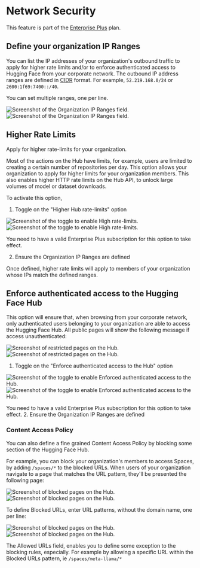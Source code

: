 # Network Security

<Tip warning={true}>
This feature is part of the <a href="https://huggingface.co/enterprise">Enterprise Plus</a> plan.
</Tip>

## Define your organization IP Ranges

You can list the IP addresses of your organization's outbound traffic to apply for higher rate limits and/or to enforce authenticated access to Hugging Face from your corporate network.
The outbound IP address ranges are defined in <a href="https://en.wikipedia.org/wiki/Classless_Inter-Domain_Routing" target="_blank">CIDR</a> format. For example, `52.219.168.0/24` or `2600:1f69:7400::/40`.

You can set multiple ranges, one per line. 

<div class="flex justify-center">
<img class="block dark:hidden" src="https://huggingface.co/datasets/huggingface/documentation-images/resolve/main/enterprise/network-sec-ip-ranges.png" alt="Screenshot of the Organization IP Ranges field."/>
<img class="hidden dark:block" src="https://huggingface.co/datasets/huggingface/documentation-images/resolve/main/enterprise/dark-network-sec-ip-ranges.png" alt="Screenshot of the Organization IP Ranges field."/>
</div>


## Higher Rate Limits

Apply for higher rate-limits for your organization. 

Most of the actions on the Hub have limits, for example, users are limited to creating a certain number of repositories per day. This option allows your organization to apply for higher limits for your organization members. This also enables higher HTTP rate limits on the Hub API, to unlock large volumes of model or dataset downloads.

To activate this option,

1. Toggle on the "Higher Hub rate-limits" option

<div class="flex justify-center">
<img class="block dark:hidden" src="https://huggingface.co/datasets/huggingface/documentation-images/resolve/main/enterprise/network-sec-rate-limit.png" alt="Screenshot of the toggle to enable High rate-limits."/>
<img class="hidden dark:block" src="https://huggingface.co/datasets/huggingface/documentation-images/resolve/main/enterprise/dark-network-sec-rate-limit.png" alt="Screenshot of the toggle to enable High rate-limits."/>
</div>

You need to have a valid Enterprise Plus subscription for this option to take effect.

2. Ensure the Organization IP Ranges are defined 

Once defined, higher rate limits will apply to members of your organization whose IPs match the defined ranges. 


## Enforce authenticated access to the Hugging Face Hub

This option will ensure that, when browsing from your corporate network, only authenticated users belonging to your organization are able to access the Hugging Face Hub. All public pages will show the following message if access unauthenticated:

<div class="flex justify-center">
<img class="block dark:hidden" src="https://huggingface.co/datasets/huggingface/documentation-images/resolve/main/enterprise/network-sec-restricted-url.png" alt="Screenshot of restricted pages on the Hub."/>
<img class="hidden dark:block" src="https://huggingface.co/datasets/huggingface/documentation-images/resolve/main/enterprise/dark-network-sec-restricted-url.png" alt="Screenshot of restricted pages on the Hub."/>
</div>

1. Toggle on the "Enforce authenticated access to the Hub" option

<div class="flex justify-center">
<img class="block dark:hidden" src="https://huggingface.co/datasets/huggingface/documentation-images/resolve/main/enterprise/network-sec-enforce-auth.png" alt="Screenshot of the toggle to enable Enforced authenticated access to the Hub."/>
<img class="hidden dark:block" src="https://huggingface.co/datasets/huggingface/documentation-images/resolve/main/enterprise/dark-network-sec-enforce-auth.png" alt="Screenshot of the toggle to enable Enforced authenticated access to the Hub."/>
</div>

You need to have a valid Enterprise Plus subscription for this option to take effect.
2. Ensure the Organization IP Ranges are defined 


### Content Access Policy 

You can also define a fine grained Content Access Policy by blocking some section of the Hugging Face Hub. 

For example, you can block your organization's members to access Spaces, by adding `/spaces/*` to the blocked URLs. When users of your organization navigate to a page that matches the URL pattern, they'll be presented the following page:

<div class="flex justify-center">
<img class="block dark:hidden" src="https://huggingface.co/datasets/huggingface/documentation-images/resolve/main/enterprise/network-sec-blocked-url.png" alt="Screenshot of blocked pages on the Hub."/>
<img class="hidden dark:block" src="https://huggingface.co/datasets/huggingface/documentation-images/resolve/main/enterprise/dark-network-sec-blocked-url.png" alt="Screenshot of blocked pages on the Hub."/>
</div>

To define Blocked URLs, enter URL patterns, without the domain name, one per line:

<div class="flex justify-center">
<img class="block dark:hidden" src="https://huggingface.co/datasets/huggingface/documentation-images/resolve/main/enterprise/network-sec-cap.png" alt="Screenshot of blocked pages on the Hub."/>
<img class="hidden dark:block" src="https://huggingface.co/datasets/huggingface/documentation-images/resolve/main/enterprise/dark-network-sec-cap.png" alt="Screenshot of blocked pages on the Hub."/>
</div>

The Allowed URLs field, enables you to define some exception to the blocking rules, especially. For example by allowing a specific URL within the Blocked URLs pattern, ie `/spaces/meta-llama/*`  
